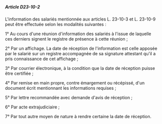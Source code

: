 ##### Article D23-10-2

L'information des salariés mentionnée aux articles L. 23-10-3 et L. 23-10-9 peut être effectuée selon les modalités suivantes :

1° Au cours d'une réunion d'information des salariés à l'issue de laquelle ces derniers signent le registre de présence à cette réunion ;

2° Par un affichage. La date de réception de l'information est celle apposée par le salarié sur un registre accompagnée de sa signature attestant qu'il a pris connaissance de cet affichage ;

3° Par courrier électronique, à la condition que la date de réception puisse être certifiée ;

4° Par remise en main propre, contre émargement ou récépissé, d'un document écrit mentionnant les informations requises ;

5° Par lettre recommandée avec demande d'avis de réception ;

6° Par acte extrajudiciaire ;

7° Par tout autre moyen de nature à rendre certaine la date de réception.


